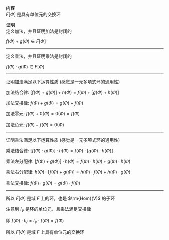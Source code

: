**内容**  
 $F[\Phi]$ 是具有单位元的交换环  
  
**证明**  
定义加法，并且证明加法是封闭的  
  
 $f(\Phi)+g(\Phi)\in F[\Phi]$  
  
---  
  
定义乘法，并且证明乘法是封闭的  
  
 $f(\Phi)\cdot g(\Phi)\in F[\Phi]$  
  
---  
  
证明加法满足以下运算性质 (感觉是一元多项式环的通用性)  
  
加法结合律: $[f(\Phi)+g(\Phi)]+h(\Phi)=f(\Phi)+[g(\Phi)+h(\Phi)]$  
  
加法交换律: $f(\Phi)+g(\Phi)=g(\Phi)+f(\Phi)$  
  
加法零元: $f(\Phi)+0(\Phi)=0(\Phi)=f(\Phi)$  
  
加法负元: $f(\Phi)-f(\Phi)=0(\Phi)$  
  
---  
  
证明乘法满足以下运算性质 (感觉是一元多项式环的通用性)  
  
乘法结合律: $[f(\Phi)\cdot g(\Phi)]\cdot h(\Phi)=f(\Phi)\cdot [g(\Phi)\cdot h(\Phi)]$  
  
乘法左分配律: $[f(\Phi)+g(\Phi)]\cdot h(\Phi)=f(\Phi)\cdot h(\Phi)+g(\Phi)\cdot h(\Phi)$  
  
乘法右分配律: $h(\Phi)\cdot [f(\Phi)+g(\Phi)]=h(\Phi)\cdot f(\Phi)+h(\Phi)\cdot g(\Phi)$  
  
乘法交换律: $f(\Phi)\cdot g(\Phi)=g(\Phi)\cdot f(\Phi)$  
  
---  
  
所以 $F[\Phi]$ 是域 $F$ 上的环，也是 $\rm{Hom}(V)$ 的子环  
  
注意到 $I_V$ 是环的单位元，且乘法满足交换律  
  
即 $f(\Phi)\cdot I_V=I_V\cdot f(\Phi)=f(\Phi)$  
  
所以 $F[\Phi]$ 是域 $F$ 上具有单位元的交换环  
